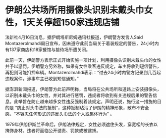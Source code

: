 # 伊朗公共场所用摄像头识别未戴头巾女性，1天关停超150家违规店铺

法新社4月16日消息，据伊朗塔斯尼姆通讯社报道，伊朗警方发言人Said
Montazerolmahdi周日宣布，因未遵守此前当局关于着装规定的警告，24小时内有137家商店和18家餐馆与接待场所遭关闭。

此前一天，伊朗警方表示正式开始实施一项计划，利用摄像头识别未戴头巾的女性并予以惩罚。伊朗警方另外称，如果有女性乘客违反规定，车主将收到短信警告，再犯则可能扣押车辆。Montazerolmahdi表示：“过去24小时内警方记录到几百起违规案件，涉事车主已收到短信通知。”

据澎湃新闻报道，伊朗警方此前声明称，当局将在公共场所和道路上安装摄像头，以识别未戴头巾的女性，并对其进行惩罚，违规者将收到有关违规后果的警告信息。此举旨在防止越来越多女性违反强制着装规定。声明还说，施行这一措施的目的是
“防止对头巾法的抵制”，这种抵制玷污了伊朗的精神形象，散布不安全感，“不容忍任何形式的违反头巾法的个人或集体行为” 。

1979年伊朗伊斯兰革命后，伊朗法律规定，女性必须遮住头发，穿宽松的长衣以掩饰身材。违者将面临公开谴责、罚款或被逮捕。

